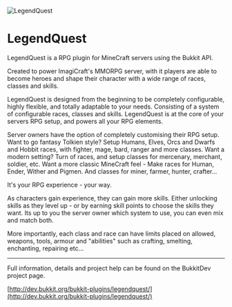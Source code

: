 ![LegendQuest](http://dev.bukkit.org/media/images/73/534/legend-quest-logo.png)

LegendQuest
===========

LegendQuest is a RPG plugin for MineCraft servers using the Bukkit API.

Created to power ImagiCraft's MMORPG server, with it players are able to become heroes and shape their character with a wide range of races, classes and skills.

LegendQuest is designed from the beginning to be completely configurable, highly flexible, and totally adaptable to your needs. Consisting of a system of configurable races, classes and skills. LegendQuest is at the core of your servers RPG setup, and powers all your RPG elements.

Server owners have the option of completely customising their RPG setup. 
Want to go fantasy Tolkien style? Setup Humans, Elves, Orcs and Dwarfs and Hobbit races, with fighter, mage, bard, ranger and more classes. 
Want a modern setting? Turn of races, and setup classes for mercenary, merchant, soldier, etc. 
Want a more classic MineCraft feel - Make races for Human, Ender, Wither and Pigmen. And classes for miner, farmer, hunter, crafter...

It's your RPG experience - your way.

As characters gain experience, they can gain more skills. Either unlocking skills as they level up - or by earning skill points to choose the skills they want. Its up to you the server owner which system to use, you can even mix and match both.

More importantly, each class and race can have limits placed on allowed, weapons, tools, armour and "abilities" such as crafting, smelting, enchanting, repairing etc...

****************

Full information, details and project help can be found on the BukkitDev project page.

[http://dev.bukkit.org/bukkit-plugins/legendquest/](http://dev.bukkit.org/bukkit-plugins/legendquest/)
